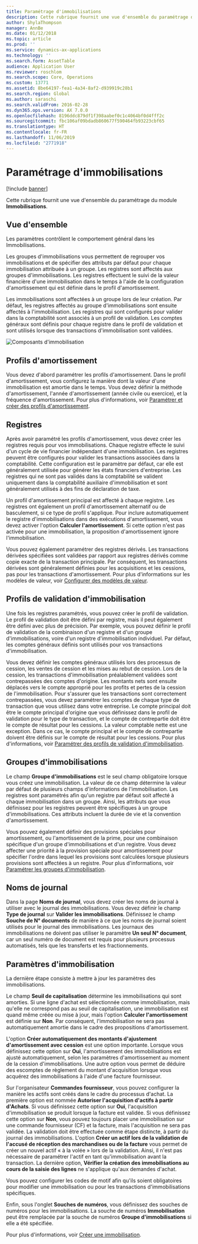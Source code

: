 ```yaml
---
title: Paramétrage d'immobilisations
description: Cette rubrique fournit une vue d'ensemble du paramétrage du module Immobilisations.
author: ShylaThompson
manager: AnnBe
ms.date: 01/12/2018
ms.topic: article
ms.prod: ''
ms.service: dynamics-ax-applications
ms.technology: ''
ms.search.form: AssetTable
audience: Application User
ms.reviewer: roschlom
ms.search.scope: Core, Operations
ms.custom: 13771
ms.assetid: 8be64197-fea1-4a34-8af2-d939919c28b1
ms.search.region: Global
ms.author: saraschi
ms.search.validFrom: 2016-02-28
ms.dyn365.ops.version: AX 7.0.0
ms.openlocfilehash: 8196ddc879df1f398aabef0c1c4064bf0d4fff2c
ms.sourcegitcommit: fbc106af09bdadb860677f590464fb93223cbf65
ms.translationtype: HT
ms.contentlocale: fr-FR
ms.lasthandoff: 11/06/2019
ms.locfileid: "2771918"
---
```

# <a name="set-up-fixed-assets"></a>Paramétrage d'immobilisations

[!include [banner](../includes/banner.md)]

Cette rubrique fournit une vue d'ensemble du paramétrage du module **Immobilisations**.

## <a name="overview"></a>Vue d'ensemble

Les paramètres contrôlent le comportement général dans les Immobilisations.

Les groupes d'immobilisations vous permettent de regrouper vos immobilisations et de spécifier des attributs par défaut pour chaque immobilisation attribuée à un groupe. Les registres sont affectés aux groupes d'immobilisations. Les registres effectuent le suivi de la valeur financière d'une immobilisation dans le temps à l'aide de la configuration d'amortissement qui est définie dans le profil d'amortissement.

Les immobilisations sont affectées à un groupe lors de leur création. Par défaut, les registres affectés au groupe d'immobilisations sont ensuite affectés à l'immobilisation. Les registres qui sont configurés pour valider dans la comptabilité sont associés à un profil de validation. Les comptes généraux sont définis pour chaque registre dans le profil de validation et sont utilisés lorsque des transactions d'immobilisation sont validées.

![Composants d'immobilisation](./media/FAComponents_Updated.png)

## <a name="depreciation-profiles"></a>Profils d'amortissement

Vous devez d'abord paramétrer les profils d'amortissement. Dans le profil d'amortissement, vous configurez la manière dont la valeur d'une immobilisation est amortie dans le temps. Vous devez définir la méthode d'amortissement, l'année d'amortissement (année civile ou exercice), et la fréquence d'amortissement. Pour plus d'informations, voir [Paramétrer et créer des profils d'amortissement](tasks/set-up-depreciation-profiles.md).

## <a name="books"></a>Registres

Après avoir paramétré les profils d'amortissement, vous devez créer les registres requis pour vos immobilisations. Chaque registre effecte le suivi d'un cycle de vie financier indépendant d'une immobilisation. Les registres peuvent être configurés pour valider les transactions associées dans la comptabilité. Cette configuration est le paramètre par défaut, car elle est généralement utilisée pour générer les états financiers d'entreprise. Les registres qui ne sont pas validés dans la comptabilité se valident uniquement dans la comptabilité auxiliaire d'immobilisation et sont généralement utilisés à des fins de déclaration de taxe.

Un profil d'amortissement principal est affecté à chaque registre. Les registres ont également un profil d'amortissement alternatif ou de basculement, si ce type de profil s'applique. Pour inclure automatiquement le registre d'immobilisations dans des exécutions d'amortissement, vous devez activer l'option **Calculer l'amortissement**. Si cette option n'est pas activée pour une immobilisation, la proposition d'amortissement ignore l'immobilisation.

Vous pouvez également paramétrer des registres dérivés. Les transactions dérivées spécifiées sont validées par rapport aux registres dérivés comme copie exacte de la transaction principale. Par conséquent, les transactions dérivées sont généralement définies pour les acquisitions et les cessions, pas pour les transactions d'amortissement. Pour plus d'informations sur les modèles de valeur, voir [Configurer des modèles de valeur](tasks/set-up-value-models.md).

## <a name="fixed-asset-posting-profiles"></a>Profils de validation d'immobilisation

Une fois les registres paramétrés, vous pouvez créer le profil de validation. Le profil de validation doit être défini par registre, mais il peut également être défini avec plus de précision. Par exemple, vous pouvez définir le profil de validation de la combinaison d'un registre et d'un groupe d'immobilisations, voire d'un registre d'immobilisation individuel. Par défaut, les comptes généraux définis sont utilisés pour vos transactions d'immobilisation.

Vous devez définir les comptes généraux utilisés lors des processus de cession, les ventes de cession et les mises au rebut de cession. Lors de la cession, les transactions d'immobilisation préalablement validées sont contrepassées des comptes d'origine. Les montants nets sont ensuite déplacés vers le compte approprié pour les profits et pertes de la cession de l'immobilisation. Pour s'assurer que les transactions sont correctement contrepassées, vous devez paramétrer les comptes de chaque type de transaction que vous utilisez dans votre entreprise. Le compte principal doit être le compte principal d'origine que vous définissez dans le profil de validation pour le type de transaction, et le compte de contrepartie doit être le compte de résultat pour les cessions. La valeur comptable nette est une exception. Dans ce cas, le compte principal et le compte de contrepartie doivent être définis sur le compte de résultat pour les cessions. Pour plus d'informations, voir [Paramétrer des profils de validation d'immobilisation](tasks/set-up-fixed-asset-posting-profiles.md).

## <a name="fixed-asset-groups"></a>Groupes d'immobilisations

Le champ **Groupe d'immobilisations** est le seul champ obligatoire lorsque vous créez une immobilisation. La valeur de ce champ détermine la valeur par défaut de plusieurs champs d'informations de l'immobilisation. Les registres sont paramétrés afin qu'un registre par défaut soit affecté à chaque immobilisation dans un groupe. Ainsi, les attributs que vous définissez pour les registres peuvent être spécifiques à un groupe d'immobilisations. Ces attributs incluent la durée de vie et la convention d'amortissement.

Vous pouvez également définir des provisions spéciales pour amortissement, ou l'amortissement de la prime, pour une combinaison spécifique d'un groupe d'immobilisations et d'un registre. Vous devez affecter une priorité à la provision spéciale pour amortissement pour spécifier l'ordre dans lequel les provisions sont calculées lorsque plusieurs provisions sont affectées à un registre. Pour plus d'informations, voir [Paramétrer les groupes d'immobilisation](tasks/set-up-fixed-asset-groups.md).

## <a name="journal-names"></a>Noms de journal

Dans la page **Noms de journal**, vous devez créer les noms de journal à utiliser avec le journal des immobilisations. Vous devez définir le champ **Type de journal** sur **Valider les immobilisations**. Définissez le champ **Souche de N° documents** de manière à ce que les noms de journal soient utilisés pour le journal des immobilisations. Les journaux des immobilisations ne doivent pas utiliser le paramètre **Un seul N° document**, car un seul numéro de document est requis pour plusieurs processus automatisés, tels que les transferts et les fractionnements.

## <a name="fixed-asset-parameters"></a>Paramètres d'immobilisation

La dernière étape consiste à mettre à jour les paramètres des immobilisations.

Le champ **Seuil de capitalisation** détermine les immobilisations qui sont amorties. Si une ligne d'achat est sélectionnée comme immobilisation, mais qu'elle ne correspond pas au seuil de capitalisation, une immobilisation est quand même créée ou mise à jour, mais l'option **Calculer l'amortissement** est définie sur **Non**. Par conséquent, l'immobilisation ne sera pas automatiquement amortie dans le cadre des propositions d'amortissement.

L'option **Créer automatiquement des montants d'ajustement d'amortissement avec cession** est une option importante. Lorsque vous définissez cette option sur **Oui**, l'amortissement des immobilisations est ajusté automatiquement, selon les paramètres d'amortissement au moment de la cession d'immobilisations. Une autre option vous permet de déduire des escomptes de règlement du montant d'acquisition lorsque vous acquérez des immobilisations à l'aide d'une facture fournisseur.

Sur l'organisateur **Commandes fournisseur**, vous pouvez configurer la manière les actifs sont créés dans le cadre du processus d'achat. La première option est nommée **Autoriser l'acquisition d'actifs à partir d'Achats**. Si vous définissez cette option sur **Oui**, l'acquisition d'immobilisation se produit lorsque la facture est validée. Si vous définissez cette option sur **Non**, vous pouvez toujours placer une immobilisation sur une commande fournisseur (CF) et la facture, mais l'acquisition ne sera pas validée. La validation doit être effectuée comme étape distincte, à partir du journal des immobilisations. L'option **Créer un actif lors de la validation de l'accusé de réception des marchandises ou de la facture** vous permet de créer un nouvel actif « à la volée » lors de la validation. Ainsi, il n'est pas nécessaire de paramétrer l'actif en tant qu'immobilisation avant la transaction. La dernière option, **Vérifier la création des immobilisations au cours de la saisie des lignes** ne s'applique qu'aux demandes d'achat.

Vous pouvez configurer les codes de motif afin qu'ils soient obligatoires pour modifier une immobilisation ou pour les transactions d'immobilisations spécifiques.

Enfin, sous l'onglet **Souches de numéros**, vous définissez des souches de numéros pour les immobilisations. La souche de numéros **Immobilisation** peut être remplacée par la souche de numéros **Groupe d'immobilisations** si elle a été spécifiée.

Pour plus d'informations, voir [Créer une immobilisation](tasks/create-fixed-asset.md).
